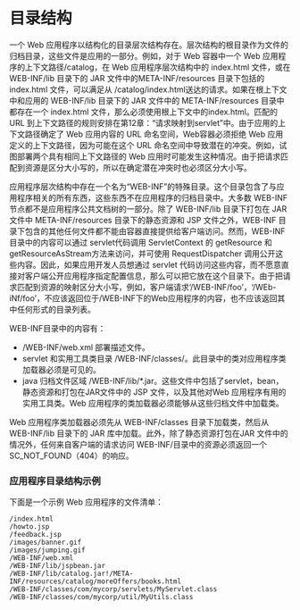 # 目录结构

一个 Web 应用程序以结构化的目录层次结构存在。层次结构的根目录作为文件的归档目录，这些文件是应用的一部分。例如，对于 Web 容器中一个 Web 应用程序的上下文路径/catalog，在 Web 应用程序层次结构中的 index.html 文件，或在 WEB-INF/lib 目录下的 JAR 文件中的META-INF/resources 目录下包括的 index.html 文件，可以满足从 /catalog/index.html送达的请求。如果在根上下文中和应用的 WEB-INF/lib 目录下的 JAR 文件中的 META-INF/resources 目录中都存在一个 index.html 文件，那么必须使用根上下文中的index.html。匹配的 URL 到上下文路径的规则安排在第12章：“请求映射到servlet”中。由于应用的上下文路径确定了 Web 应用内容的 URL 命名空间，Web容器必须拒绝 Web 应用定义的上下文路径，因为可能在这个 URL 命名空间中导致潜在的冲突。例如，试图部署两个具有相同上下文路径的 Web 应用时可能发生这种情况。由于把请求匹配到资源是区分大小写的，所以在确定潜在冲突时也必须区分大小写。

应用程序层次结构中存在一个名为“WEB-INF”的特殊目录。这个目录包含了与应用程序相关的所有东西，这些东西不在应用程序的归档目录中。大多数 WEB-INF 节点都不是应用程序公共文档树的一部分。除了 WEB-INF/lib 目录下打包在 JAR 文件中 META-INF/resources 目录下的静态资源和 JSP 文件之外，WEB-INF 目录下包含的其他任何文件都不能由容器直接提供给客户端访问。然而，WEB-INF 目录中的内容可以通过 servlet代码调用 ServletContext 的 getResource 和 getResourceAsStream方法来访问，并可使用 RequestDispatcher 调用公开这些内容。因此，如果应用开发人员想通过 servlet 代码访问这些内容，而不愿意直接对客户端公开应用程序指定配置信息，那么可以把它放在这个目录下。由于把请求匹配到资源的映射区分大小写，例如，客户端请求‘/WEB-INF/foo’，‘/WEb-iNf/foo’，不应该返回位于/WEB-INF下的Web应用程序的内容，也不应该返回其中任何形式的目录列表。

WEB-INF目录中的内容有：

* /WEB-INF/web.xml 部署描述文件。
* servlet 和实用工具类目录 /WEB-INF/classes/。此目录中的类对应用程序类加载器必须是可见的。
* java 归档文件区域 /WEB-INF/lib/*.jar。这些文件中包括了servlet，bean，静态资源和打包在JAR文件中的 JSP 文件，以及其他对Web 应用程序有用的实用工具类。Web 应用程序的类加载器必须能够从这些归档文件中加载类。

Web 应用程序类加载器必须先从 WEB-INF/classes 目录下加载类，然后从 WEB-INF/lib 目录下的 JAR 库中加载。此外，除了静态资源打包在JAR 文件中的情况外，任何来自客户端的请求访问 WEB-INF/目录中的资源必须返回一个 SC_NOT_FOUND（404）的响应。

### 应用程序目录结构示例

下面是一个示例 Web 应用程序的文件清单：

    /index.html
    /howto.jsp
    /feedback.jsp
    /images/banner.gif
    /images/jumping.gif
    /WEB-INF/web.xml
    /WEB-INF/lib/jspbean.jar
    /WEB-INF/lib/catalog.jar!/META-INF/resources/catalog/moreOffers/books.html
    /WEB-INF/classes/com/mycorp/servlets/MyServlet.class
    /WEB-INF/classes/com/mycorp/util/MyUtils.class
